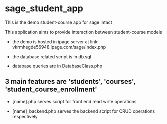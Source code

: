 # sage_student_app
This is the demo student-course app for sage intact

This application aims to provide interaction between student-course models

* the demo is hosted in ipage server at link: vkrmhegde56948.ipage.com/sage/index.php

* the database related script is in db.sql

* database queries are in DatabaseClass.php

## 3 main features are 'students', 'courses', 'student_course_enrollment'

 * [name].php serves script for front end read write operations

 * [name]_backend.php serves the backend script for CRUD operations respectively

